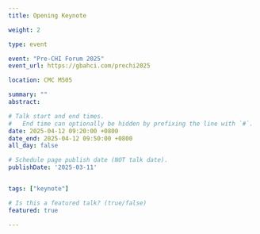```yaml
---
title: Opening Keynote

weight: 2

type: event

event: "Pre-CHI Forum 2025"
event_url: https://gbahci.com/prechi2025

location: CMC M505

summary: ""
abstract:

# Talk start and end times.
#   End time can optionally be hidden by prefixing the line with `#`.
date: 2025-04-12 09:20:00 +0800
date_end: 2025-04-12 09:50:00 +0800
all_day: false

# Schedule page publish date (NOT talk date).
publishDate: '2025-03-11'


tags: ["keynote"]

# Is this a featured talk? (true/false)
featured: true

---
```


